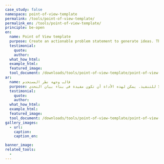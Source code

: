 ```yaml
---
case_study: false
namespace: point-of-view-template
permalink: /tools/point-of-view-template/
permalink_en: /tools/point-of-view-template/
principle: be-open
en:
  name: Point of View template
  purpose: Create an actionable problem statement to generate ideas. This tool can be useful in a challenge statement.
  testimonial:
    quote:
    author:
  what_how_html:
  example_html:
  featured_image:
  tool_document: /downloads/tools/point-of-view-template/point-of-view-template-en.pdf
ar:
  name: قالب وجهة نظر المستخدم
  purpose: أنشئ بيان مشكلة قابلًا للتنفيذ. يمكن لهذه الأداة أن تكون مفيدة في بناء بيان التحدي.
  testimonial:
    quote:
    author:
  what_how_html:
  example_html:
  featured_image:
  tool_document: /downloads/tools/point-of-view-template/point-of-view-template-ar.pdf
gallery_images:
  - url:
    caption:
    caption_en:

banner_image:
related_tools:
  -
---
```

